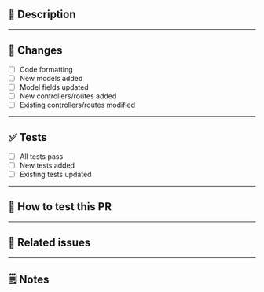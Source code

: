## 📄 Description

<!-- Briefly describe the purpose of this PR -->

---

## 🚀 Changes

<!-- Check all that apply -->
- [ ] Code formatting
- [ ] New models added
- [ ] Model fields updated
- [ ] New controllers/routes added
- [ ] Existing controllers/routes modified

---

## ✅ Tests

- [ ] All tests pass
- [ ] New tests added
- [ ] Existing tests updated

---

## 🧪 How to test this PR

<!-- Instructions for testing, if needed -->

---

## 📎 Related issues

<!-- Link issues this PR closes (e.g. Closes #123) -->

---

## 🗒️ Notes
<!-- Additional comments or context -->